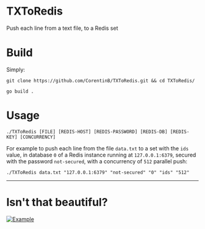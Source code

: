 # TXToRedis
Push each line from a text file, to a Redis set

# Build

Simply:

`git clone https://github.com/CorentinB/TXToRedis.git && cd TXToRedis/`

`go build .`

# Usage

`./TXToRedis [FILE] [REDIS-HOST] [REDIS-PASSWORD] [REDIS-DB] [REDIS-KEY] [CONCURRENCY]`

For example to push each line from the file `data.txt` to a set with the `ids` value, in database `0` of a Redis instance running at `127.0.0.1:6379`, secured with the password `not-secured`, with a concurrency of `512` parallel push:

`./TXToRedis data.txt "127.0.0.1:6379" "not-secured" "0" "ids" "512"`

---

# Isn't that beautiful?

[![Example](https://s2.gifyu.com/images/ezgif.com-video-to-gif6d7227195d5544e3.gif)](https://gifyu.com/image/TJIv)